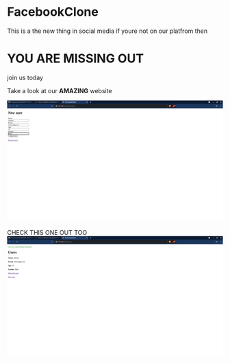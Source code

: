 # FacebookClone
This is a the new thing in social media if youre not on our platfrom then 
<h1> YOU ARE MISSING OUT</h1>
join us today

Take a look at our <b>AMAZING</b> website


![alt text](https://raw.githubusercontent.com/toushi100/FacebookClone/feature/Screenshots/Screenshot%20from%202022-01-23%2015-25-26.png)


CHECK THIS ONE OUT TOO
![alt text](https://raw.githubusercontent.com/toushi100/FacebookClone/feature/Screenshots/Screenshot%20from%202022-01-23%2015-27-24.png)
